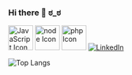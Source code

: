### Hi there 👋 ಠ_ಠ


<div style="display: inline-block;">
  <img src="https://cdn.jsdelivr.net/gh/devicons/devicon@latest/icons/javascript/javascript-original.svg" width="50" height="50" alt="JavaScript Icon">
  <img src="https://cdn.jsdelivr.net/gh/devicons/devicon@latest/icons/nodejs/nodejs-original-wordmark.svg" width="50" height="50" alt="node Icon">
  <img src="https://cdn.jsdelivr.net/gh/devicons/devicon@latest/icons/php/php-plain.svg" width="50" height="50" alt="php Icon">
</div>

<a href="https://www.linkedin.com/in/renato-yuri" target="_blank">
    <img src="https://img.shields.io/badge/LinkedIn-0077B5?style=for-the-badge&logo=linkedin&logoColor=white" alt="LinkedIn">
</a>


![Top Langs](https://github-readme-stats.vercel.app/api/top-langs/?username=renatoyuri&layout=compact)
